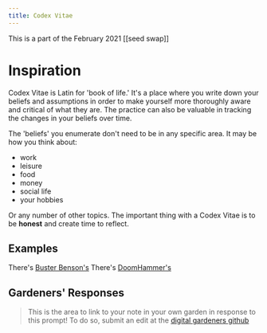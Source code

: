 ```yaml
---
title: Codex Vitae
---
```


This is a part of the February 2021 [[seed swap]]

# Inspiration

Codex Vitae is Latin for 'book of life.' It's a place where you write down your beliefs and assumptions in order to make yourself more thoroughly aware and critical of what they are. The practice can also be valuable in tracking the changes in your beliefs over time.

The 'beliefs' you enumerate don't need to be in any specific area. It may be how you think about:
- work
- leisure
- food
- money
- social life
- your hobbies

Or any number of other topics. The important thing with a Codex Vitae is to be **honest** and create time to reflect.

## Examples

There's [Buster Benson's](https://busterbenson.com/codex-vitae/)
There's [DoomHammer's](https://garden.doomhammer.info/codex-vitae-f35d7e)

## Gardeners' Responses

> This is the area to link to your note in your own garden in response to this prompt! To do so, submit an edit at the [digital gardeners github](https://github.com/digitalgardeners/notes)